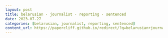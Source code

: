 ```yaml
---
layout: post
title: belarusian · journalist · reporting · sentenced
date: 2023-07-27
categories: [belarusian, journalist, reporting, sentenced]
content_url: https://papercliff.github.io/redirect/?q=belarusian+journalist+reporting+sentenced&tbs=cdr:1,cd_min:7/26/2023,cd_max:7/28/2023
---
```

